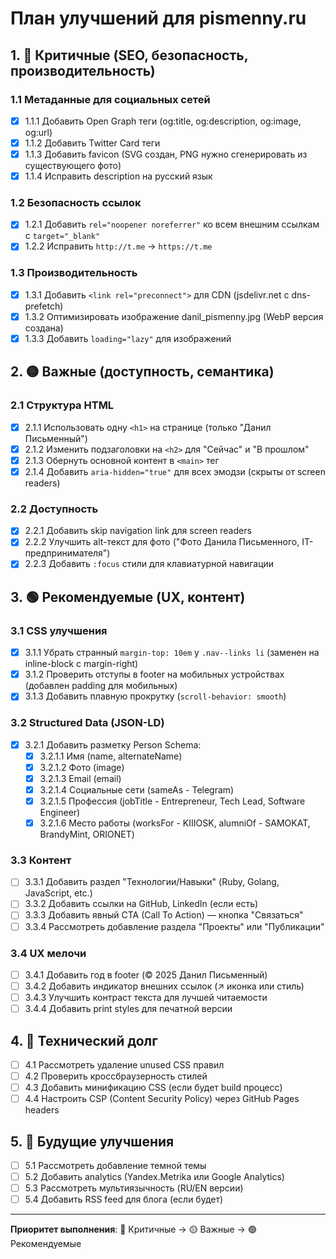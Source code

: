 # План улучшений для pismenny.ru

## 1. 🔴 Критичные (SEO, безопасность, производительность)

### 1.1 Метаданные для социальных сетей
- [x] 1.1.1 Добавить Open Graph теги (og:title, og:description, og:image, og:url)
- [x] 1.1.2 Добавить Twitter Card теги
- [x] 1.1.3 Добавить favicon (SVG создан, PNG нужно сгенерировать из существующего фото)
- [x] 1.1.4 Исправить description на русский язык

### 1.2 Безопасность ссылок
- [x] 1.2.1 Добавить `rel="noopener noreferrer"` ко всем внешним ссылкам с `target="_blank"`
- [x] 1.2.2 Исправить `http://t.me` → `https://t.me`

### 1.3 Производительность
- [x] 1.3.1 Добавить `<link rel="preconnect">` для CDN (jsdelivr.net с dns-prefetch)
- [x] 1.3.2 Оптимизировать изображение danil_pismenny.jpg (WebP версия создана)
- [x] 1.3.3 Добавить `loading="lazy"` для изображений

## 2. 🟡 Важные (доступность, семантика)

### 2.1 Структура HTML
- [x] 2.1.1 Использовать одну `<h1>` на странице (только "Данил Письменный")
- [x] 2.1.2 Изменить подзаголовки на `<h2>` для "Сейчас" и "В прошлом"
- [x] 2.1.3 Обернуть основной контент в `<main>` тег
- [x] 2.1.4 Добавить `aria-hidden="true"` для всех эмодзи (скрыты от screen readers)

### 2.2 Доступность
- [x] 2.2.1 Добавить skip navigation link для screen readers
- [x] 2.2.2 Улучшить alt-текст для фото ("Фото Данила Письменного, IT-предпринимателя")
- [x] 2.2.3 Добавить `:focus` стили для клавиатурной навигации

## 3. 🟢 Рекомендуемые (UX, контент)

### 3.1 CSS улучшения
- [x] 3.1.1 Убрать странный `margin-top: 10em` у `.nav--links li` (заменен на inline-block с margin-right)
- [x] 3.1.2 Проверить отступы в footer на мобильных устройствах (добавлен padding для мобильных)
- [x] 3.1.3 Добавить плавную прокрутку (`scroll-behavior: smooth`)

### 3.2 Structured Data (JSON-LD)
- [x] 3.2.1 Добавить разметку Person Schema:
  - [x] 3.2.1.1 Имя (name, alternateName)
  - [x] 3.2.1.2 Фото (image)
  - [x] 3.2.1.3 Email (email)
  - [x] 3.2.1.4 Социальные сети (sameAs - Telegram)
  - [x] 3.2.1.5 Профессия (jobTitle - Entrepreneur, Tech Lead, Software Engineer)
  - [x] 3.2.1.6 Место работы (worksFor - KIIIOSK, alumniOf - SAMOKAT, BrandyMint, ORIONET)

### 3.3 Контент
- [ ] 3.3.1 Добавить раздел "Технологии/Навыки" (Ruby, Golang, JavaScript, etc.)
- [ ] 3.3.2 Добавить ссылки на GitHub, LinkedIn (если есть)
- [ ] 3.3.3 Добавить явный CTA (Call To Action) — кнопка "Связаться"
- [ ] 3.3.4 Рассмотреть добавление раздела "Проекты" или "Публикации"

### 3.4 UX мелочи
- [ ] 3.4.1 Добавить год в footer (© 2025 Данил Письменный)
- [ ] 3.4.2 Добавить индикатор внешних ссылок (↗ иконка или стиль)
- [ ] 3.4.3 Улучшить контраст текста для лучшей читаемости
- [ ] 3.4.4 Добавить print styles для печатной версии

## 4. 📝 Технический долг

- [ ] 4.1 Рассмотреть удаление unused CSS правил
- [ ] 4.2 Проверить кроссбраузерность стилей
- [ ] 4.3 Добавить минификацию CSS (если будет build процесс)
- [ ] 4.4 Настроить CSP (Content Security Policy) через GitHub Pages headers

## 5. 🚀 Будущие улучшения

- [ ] 5.1 Рассмотреть добавление темной темы
- [ ] 5.2 Добавить analytics (Yandex.Metrika или Google Analytics)
- [ ] 5.3 Рассмотреть мультиязычность (RU/EN версии)
- [ ] 5.4 Добавить RSS feed для блога (если будет)

---

**Приоритет выполнения**: 🔴 Критичные → 🟡 Важные → 🟢 Рекомендуемые
